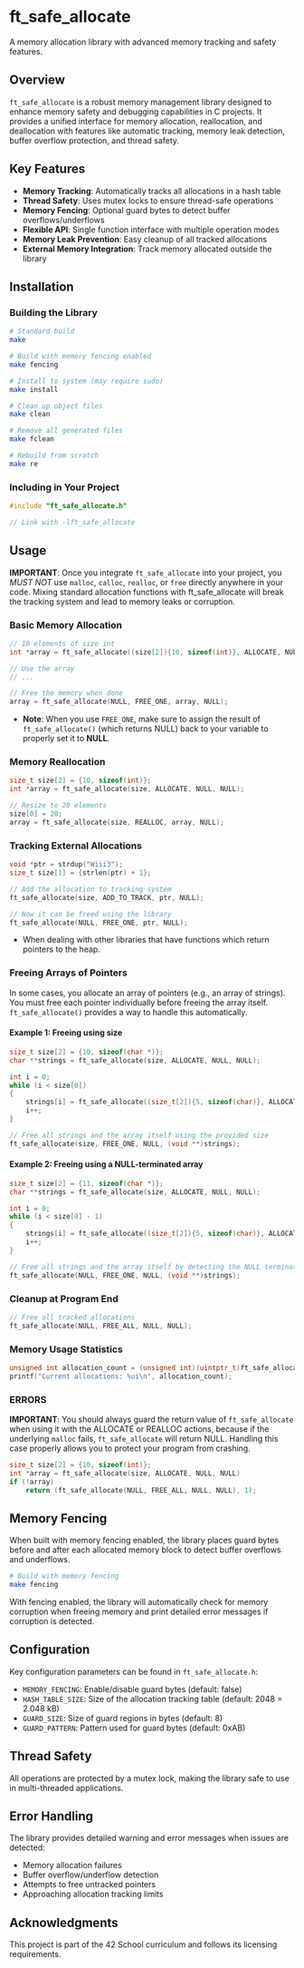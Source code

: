 # ft_safe_allocate

A memory allocation library with advanced memory tracking and safety features.

## Overview

`ft_safe_allocate` is a robust memory management library designed to enhance memory safety and debugging capabilities in C projects. It provides a unified interface for memory allocation, reallocation, and deallocation with features like automatic tracking, memory leak detection, buffer overflow protection, and thread safety.

## Key Features

- **Memory Tracking**: Automatically tracks all allocations in a hash table
- **Thread Safety**: Uses mutex locks to ensure thread-safe operations
- **Memory Fencing**: Optional guard bytes to detect buffer overflows/underflows
- **Flexible API**: Single function interface with multiple operation modes
- **Memory Leak Prevention**: Easy cleanup of all tracked allocations
- **External Memory Integration**: Track memory allocated outside the library

## Installation

### Building the Library

```bash
# Standard build
make

# Build with memory fencing enabled
make fencing

# Install to system (may require sudo)
make install

# Clean up object files
make clean

# Remove all generated files
make fclean

# Rebuild from scratch
make re
```

### Including in Your Project

```c
#include "ft_safe_allocate.h"

// Link with -lft_safe_allocate
```

## Usage

**IMPORTANT**: Once you integrate `ft_safe_allocate` into your project, you *MUST NOT* use `malloc`, `calloc`, `realloc`, or `free` directly anywhere in your code. Mixing standard allocation functions with ft_safe_allocate will break the tracking system and lead to memory leaks or corruption.

### Basic Memory Allocation

```c
// 10 elements of size int
int *array = ft_safe_allocate((size[2]){10, sizeof(int)}, ALLOCATE, NULL, NULL);

// Use the array
// ...

// Free the memory when done
array = ft_safe_allocate(NULL, FREE_ONE, array, NULL);
```
- **Note**: When you use `FREE_ONE`, make sure to assign the result of `ft_safe_allocate()` (which returns NULL) back to your variable to properly set it to **NULL**.

### Memory Reallocation

```c
size_t size[2] = {10, sizeof(int)};
int *array = ft_safe_allocate(size, ALLOCATE, NULL, NULL);

// Resize to 20 elements
size[0] = 20;
array = ft_safe_allocate(size, REALLOC, array, NULL);
```

### Tracking External Allocations

```c
void *ptr = strdup("Wiii3");
size_t size[1] = {strlen(ptr) + 1};

// Add the allocation to tracking system
ft_safe_allocate(size, ADD_TO_TRACK, ptr, NULL);

// Now it can be freed using the library
ft_safe_allocate(NULL, FREE_ONE, ptr, NULL);
```
- When dealing with other libraries that have functions which return pointers to the heap.

### Freeing Arrays of Pointers

In some cases, you allocate an array of pointers (e.g., an array of strings). You must free each pointer individually before freeing the array itself. `ft_safe_allocate()` provides a way to handle this automatically.

#### Example 1: Freeing using size

```c
size_t size[2] = {10, sizeof(char *)};
char **strings = ft_safe_allocate(size, ALLOCATE, NULL, NULL);

int i = 0;
while (i < size[0])
{
    strings[i] = ft_safe_allocate((size_t[2]){5, sizeof(char)}, ALLOCATE, NULL, NULL);
    i++;
}

// Free all strings and the array itself using the provided size
ft_safe_allocate(size, FREE_ONE, NULL, (void **)strings);
```

#### Example 2: Freeing using a NULL-terminated array

```c
size_t size[2] = {11, sizeof(char *)};
char **strings = ft_safe_allocate(size, ALLOCATE, NULL, NULL);

int i = 0;
while (i < size[0] - 1)
{
    strings[i] = ft_safe_allocate((size_t[2]){5, sizeof(char)}, ALLOCATE, NULL, NULL);
    i++;
}

// Free all strings and the array itself by detecting the NULL terminator
ft_safe_allocate(NULL, FREE_ONE, NULL, (void **)strings);
```

### Cleanup at Program End

```c
// Free all tracked allocations
ft_safe_allocate(NULL, FREE_ALL, NULL, NULL);
```

### Memory Usage Statistics

```c
unsigned int allocation_count = (unsigned int)(uintptr_t)ft_safe_allocate(NULL, GET_USAGE, NULL, NULL);
printf("Current allocations: %ui\n", allocation_count);
```

### ERRORS

**IMPORTANT**: You should always guard the return value of `ft_safe_allocate` when using it with the ALLOCATE or REALLOC actions, because if the underlying `malloc` fails, `ft_safe_allocate` will return NULL. Handling this case properly allows you to protect your program from crashing.

```c
size_t size[2] = {10, sizeof(int)};
int *array = ft_safe_allocate(size, ALLOCATE, NULL, NULL)
if (!array)
    return (ft_safe_allocate(NULL, FREE_ALL, NULL, NULL), 1);
```


## Memory Fencing

When built with memory fencing enabled, the library places guard bytes before and after each allocated memory block to detect buffer overflows and underflows.

```bash
# Build with memory fencing
make fencing
```

With fencing enabled, the library will automatically check for memory corruption when freeing memory and print detailed error messages if corruption is detected.

## Configuration

Key configuration parameters can be found in `ft_safe_allocate.h`:

- `MEMORY_FENCING`: Enable/disable guard bytes (default: false)
- `HASH_TABLE_SIZE`: Size of the allocation tracking table (default: 2048 = 2.048 kB)
- `GUARD_SIZE`: Size of guard regions in bytes (default: 8)
- `GUARD_PATTERN`: Pattern used for guard bytes (default: 0xAB)

## Thread Safety

All operations are protected by a mutex lock, making the library safe to use in multi-threaded applications.

## Error Handling

The library provides detailed warning and error messages when issues are detected:

- Memory allocation failures
- Buffer overflow/underflow detection
- Attempts to free untracked pointers
- Approaching allocation tracking limits

## Acknowledgments

This project is part of the 42 School curriculum and follows its licensing requirements.
